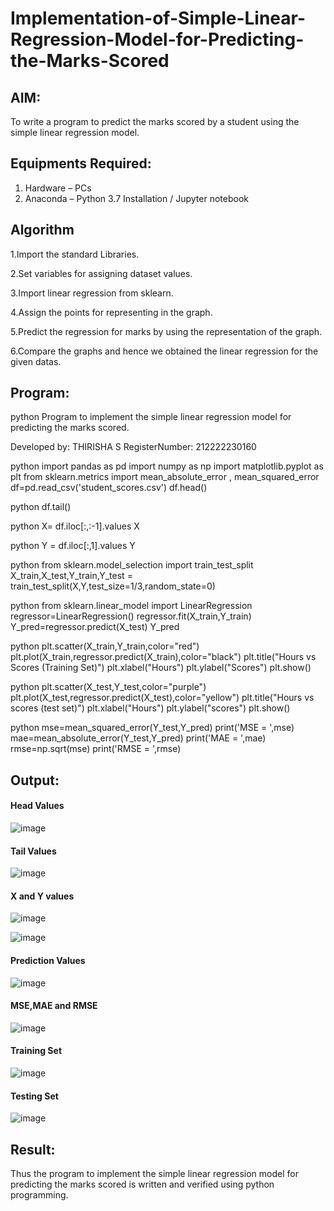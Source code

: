# Implementation-of-Simple-Linear-Regression-Model-for-Predicting-the-Marks-Scored

## AIM:
To write a program to predict the marks scored by a student using the simple linear regression model.

## Equipments Required:
1. Hardware – PCs
2. Anaconda – Python 3.7 Installation / Jupyter notebook

## Algorithm

1.Import the standard Libraries.

2.Set variables for assigning dataset values.

3.Import linear regression from sklearn.

4.Assign the points for representing in the graph.

5.Predict the regression for marks by using the representation of the graph.

6.Compare the graphs and hence we obtained the linear regression for the given datas.

## Program:

python
Program to implement the simple linear regression model for predicting the marks scored.

Developed by:   THIRISHA S
RegisterNumber:  212222230160


python
import pandas as pd
import numpy as np
import matplotlib.pyplot as plt
from sklearn.metrics import mean_absolute_error , mean_squared_error
df=pd.read_csv('student_scores.csv')
df.head()


python
df.tail()


python
X= df.iloc[:,:-1].values
X


python
Y = df.iloc[:,1].values
Y


python
from sklearn.model_selection import train_test_split
X_train,X_test,Y_train,Y_test = train_test_split(X,Y,test_size=1/3,random_state=0)


python
from sklearn.linear_model import LinearRegression
regressor=LinearRegression()
regressor.fit(X_train,Y_train)
Y_pred=regressor.predict(X_test)
Y_pred


python
plt.scatter(X_train,Y_train,color="red")
plt.plot(X_train,regressor.predict(X_train),color="black")
plt.title("Hours vs Scores (Training Set)")
plt.xlabel("Hours")
plt.ylabel("Scores")
plt.show()


python
plt.scatter(X_test,Y_test,color="purple")
plt.plot(X_test,regressor.predict(X_test),color="yellow")
plt.title("Hours vs scores (test set)")
plt.xlabel("Hours")
plt.ylabel("scores")
plt.show()


python
mse=mean_squared_error(Y_test,Y_pred)
print('MSE = ',mse)
mae=mean_absolute_error(Y_test,Y_pred)
print('MAE = ',mae)
rmse=np.sqrt(mse)
print('RMSE = ',rmse)


## Output:

#### Head Values
![image](https://github.com/Leann4468/Implementation-of-Simple-Linear-Regression-Model-for-Predicting-the-Marks-Scored/assets/121165979/da3a72b5-ca2e-4e21-b29c-8b7a4760b339)


#### Tail Values
![image](https://github.com/Leann4468/Implementation-of-Simple-Linear-Regression-Model-for-Predicting-the-Marks-Scored/assets/121165979/bce0af5b-b551-48e7-8855-bfe729b73426)


#### X and Y values
![image](https://github.com/Leann4468/Implementation-of-Simple-Linear-Regression-Model-for-Predicting-the-Marks-Scored/assets/121165979/61bd07bb-344b-4942-928d-919ee370c373)

![image](https://github.com/Leann4468/Implementation-of-Simple-Linear-Regression-Model-for-Predicting-the-Marks-Scored/assets/121165979/d3852f8a-adb0-41c6-96fb-b23940a9c13f)

####  Prediction Values
![image](https://github.com/Leann4468/Implementation-of-Simple-Linear-Regression-Model-for-Predicting-the-Marks-Scored/assets/121165979/d0680239-c010-4022-8a5b-263237e8362c)


#### MSE,MAE and RMSE
![image](https://github.com/Leann4468/Implementation-of-Simple-Linear-Regression-Model-for-Predicting-the-Marks-Scored/assets/121165979/c045d1e1-edb1-471e-a6eb-1b99568c9fdc)


#### Training Set
![image](https://github.com/Leann4468/Implementation-of-Simple-Linear-Regression-Model-for-Predicting-the-Marks-Scored/assets/121165979/003fafd5-5230-4268-9f42-8777dbf6181f)


#### Testing Set
![image](https://github.com/Leann4468/Implementation-of-Simple-Linear-Regression-Model-for-Predicting-the-Marks-Scored/assets/121165979/54dc3f5e-a157-4740-ad2e-b36bf9591282)


## Result:
Thus the program to implement the simple linear regression model for predicting the marks scored is written and verified using python programming.
